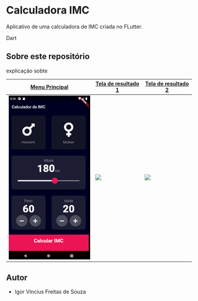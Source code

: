 # Calculadora IMC
Aplicativo de uma calculadora de IMC criada no FLutter.

Dart
## Sobre este repositório
explicação sobte  


| [**Menu Principal**](https://medium.com/@diegoveloper/flutter-fetching-parsing-json-data-c019ddddaa34)      | [**Tela de resultado 1**](https://medium.com/@diegoveloper/flutter-persistent-tab-bars-a26220d322bc)     | [**Tela de resultado 2**](https://medium.com/@diegoveloper/flutter-fetching-parsing-json-data-c019ddddaa34)      |
|------------|-------------| -------------|
|  <img src="https://github.com/igor1043/Projetos-em-Flutter/blob/main/Calculadora_IMC/Img/IMG%20(1).png" width="250"> |  <img src="https://cdn-images-1.medium.com/max/1600/1*s0gi3k5upbW-o88cgW61gg.gif"> |    <img src="https://cdn-images-1.medium.com/max/1600/1*s0gi3k5upbW-o88cgW61gg.gif"> |  


## Autor

* Igor Vincius Freitas de Souza
